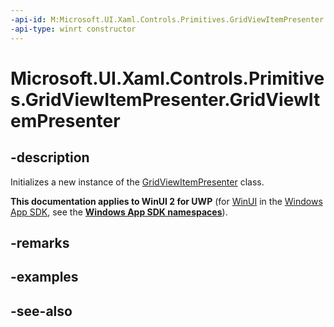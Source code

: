 ```yaml
---
-api-id: M:Microsoft.UI.Xaml.Controls.Primitives.GridViewItemPresenter.#ctor
-api-type: winrt constructor
---
```


<!-- Method syntax
public GridViewItemPresenter()
-->

# Microsoft.UI.Xaml.Controls.Primitives.GridViewItemPresenter.GridViewItemPresenter

## -description
Initializes a new instance of the [GridViewItemPresenter](gridviewitempresenter.md) class.

**This documentation applies to WinUI 2 for UWP** (for [WinUI](/windows/apps/winui/winui3/) in the [Windows App SDK](/windows/apps/windows-app-sdk/), see the **[Windows App SDK namespaces](/windows/windows-app-sdk/api/winrt/)**).

## -remarks

## -examples

## -see-also
